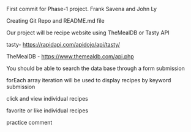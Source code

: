First commit for Phase-1 project. Frank Savena and John Ly

Creating Git Repo and README.md file 

Our project will be recipe website using TheMealDB or Tasty API 

tasty- https://rapidapi.com/apidojo/api/tasty/ 

TheMealDB - https://www.themealdb.com/api.php

You should be able to search the data base through a form submission 

forEach array iteration will be used to display recipes by keyword submission 

click and view individual recipes 

favorite or like individual recipes 

practice comment
